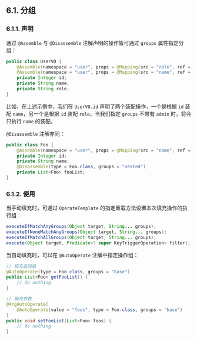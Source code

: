 ## 6.1. 分组

### 6.1.1. 声明

通过 `@Assemble` 与 `@Disassemble` 注解声明的操作皆可通过 `groups` 属性指定分组：

~~~java
public class UserVO {
    @Assemble(namespace = "user", props = @Mapping(src = "role", ref = "role"), groups = "admin")
    @Assemble(namespace = "user", props = @Mapping(src = "name", ref = "name"), groups = {"base", "admin"})
    private Integer id;
    private String name;
    private String role;
}
~~~

比如，在上述示例中，我们在 `UserVO.id` 声明了两个装配操作，一个是根据 `id` 装配 `name`，另一个是根据 `id` 装配 `role`，当我们指定 `groups` 不带有 `admin` 时，将会只执行 `name` 的装配。

`@Disassemble` 注解亦同：

~~~java
public class Foo {
    @Assemble(namespace = "user", props = @Mapping(src = "name", ref = "name"), groups = "admin")
    private Integer id;
    private String name;
    @Disassemble(type = Foo.class, groups = "nested")
    private List<Foo> fooList;
}
~~~

### 6.1.2. 使用

当手动填充时，可通过 `OperateTemplate` 的指定重载方法设置本次填充操作的执行组：

~~~java
executeIfMatchAnyGroups(Object target, String... groups);
executeIfNoneMatchAnyGroups(Object target, String... groups);
executeIfMatchAllGroups(Object target, String... groups);
execute(Object target, Predicate<? super KeyTriggerOperation> filter);
~~~

当自动填充时，可以在 `@AutoOperate` 注解中指定操作组：

~~~java
// 填充返回值
@AutoOperate(type = Foo.class, groups = "base")
public List<Foo> getFooList() {
    // do nothing
}

// 填充参数
@ArgAutoOperate(
    @AutoOperate(value = "foos", type = Foo.class, groups = "base")
)
public void setFooList(List<Foo> foos) {
    // do nothing
}
~~~
